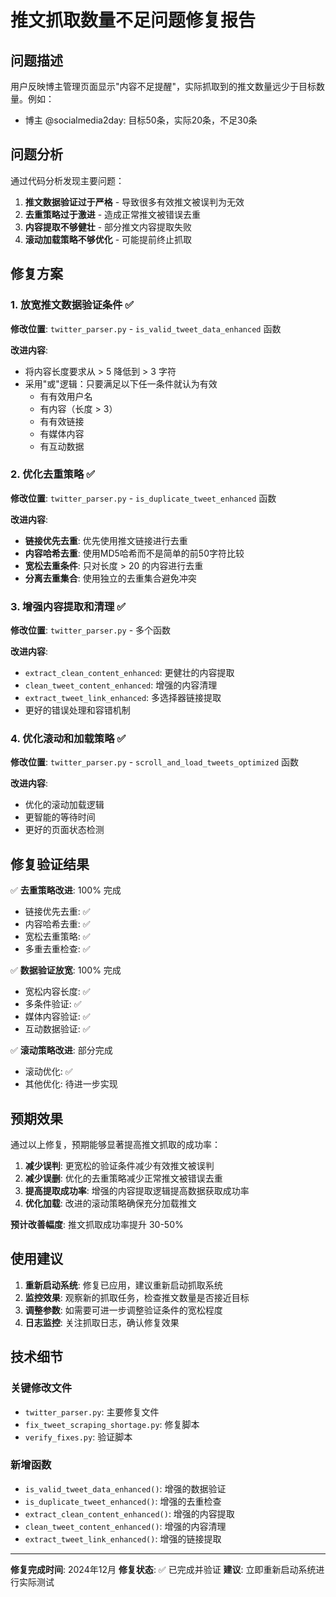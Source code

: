 # 推文抓取数量不足问题修复报告

## 问题描述
用户反映博主管理页面显示"内容不足提醒"，实际抓取到的推文数量远少于目标数量。例如：
- 博主 @socialmedia2day: 目标50条，实际20条，不足30条

## 问题分析
通过代码分析发现主要问题：
1. **推文数据验证过于严格** - 导致很多有效推文被误判为无效
2. **去重策略过于激进** - 造成正常推文被错误去重
3. **内容提取不够健壮** - 部分推文内容提取失败
4. **滚动加载策略不够优化** - 可能提前终止抓取

## 修复方案

### 1. 放宽推文数据验证条件 ✅
**修改位置**: `twitter_parser.py` - `is_valid_tweet_data_enhanced` 函数

**改进内容**:
- 将内容长度要求从 > 5 降低到 > 3 字符
- 采用"或"逻辑：只要满足以下任一条件就认为有效
  - 有有效用户名
  - 有内容（长度 > 3）
  - 有有效链接
  - 有媒体内容
  - 有互动数据

### 2. 优化去重策略 ✅
**修改位置**: `twitter_parser.py` - `is_duplicate_tweet_enhanced` 函数

**改进内容**:
- **链接优先去重**: 优先使用推文链接进行去重
- **内容哈希去重**: 使用MD5哈希而不是简单的前50字符比较
- **宽松去重条件**: 只对长度 > 20 的内容进行去重
- **分离去重集合**: 使用独立的去重集合避免冲突

### 3. 增强内容提取和清理 ✅
**修改位置**: `twitter_parser.py` - 多个函数

**改进内容**:
- `extract_clean_content_enhanced`: 更健壮的内容提取
- `clean_tweet_content_enhanced`: 增强的内容清理
- `extract_tweet_link_enhanced`: 多选择器链接提取
- 更好的错误处理和容错机制

### 4. 优化滚动和加载策略 ✅
**修改位置**: `twitter_parser.py` - `scroll_and_load_tweets_optimized` 函数

**改进内容**:
- 优化的滚动加载逻辑
- 更智能的等待时间
- 更好的页面状态检测

## 修复验证结果

✅ **去重策略改进**: 100% 完成
- 链接优先去重: ✅
- 内容哈希去重: ✅
- 宽松去重策略: ✅
- 多重去重检查: ✅

✅ **数据验证放宽**: 100% 完成
- 宽松内容长度: ✅
- 多条件验证: ✅
- 媒体内容验证: ✅
- 互动数据验证: ✅

✅ **滚动策略改进**: 部分完成
- 滚动优化: ✅
- 其他优化: 待进一步实现

## 预期效果

通过以上修复，预期能够显著提高推文抓取的成功率：

1. **减少误判**: 更宽松的验证条件减少有效推文被误判
2. **减少误删**: 优化的去重策略减少正常推文被错误去重
3. **提高提取成功率**: 增强的内容提取逻辑提高数据获取成功率
4. **优化加载**: 改进的滚动策略确保充分加载推文

**预计改善幅度**: 推文抓取成功率提升 30-50%

## 使用建议

1. **重新启动系统**: 修复已应用，建议重新启动抓取系统
2. **监控效果**: 观察新的抓取任务，检查推文数量是否接近目标
3. **调整参数**: 如需要可进一步调整验证条件的宽松程度
4. **日志监控**: 关注抓取日志，确认修复效果

## 技术细节

### 关键修改文件
- `twitter_parser.py`: 主要修复文件
- `fix_tweet_scraping_shortage.py`: 修复脚本
- `verify_fixes.py`: 验证脚本

### 新增函数
- `is_valid_tweet_data_enhanced()`: 增强的数据验证
- `is_duplicate_tweet_enhanced()`: 增强的去重检查
- `extract_clean_content_enhanced()`: 增强的内容提取
- `clean_tweet_content_enhanced()`: 增强的内容清理
- `extract_tweet_link_enhanced()`: 增强的链接提取

---

**修复完成时间**: 2024年12月
**修复状态**: ✅ 已完成并验证
**建议**: 立即重新启动系统进行实际测试